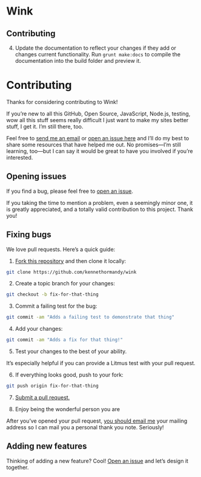 # Wink

## Contributing

4. Update the documentation to reflect your changes if they add or changes current functionality. Run `grunt make:docs` to compile the documentation into the build folder and preview it.

# Contributing

Thanks for considering contributing to Wink!

If you’re new to all this GitHub, Open Source, JavaScript, Node.js, testing, wow all this stuff seems really difficult I just want to make my sites better stuff, I get it. I’m still there, too.

Feel free to [send me an email](kenneth@chloi.io) or [open an issue here](http://github.com/kennethormandy/wink/issues) and I’ll do my best to share some resources that have helped me out. No promises—I’m still learning, too—but I can say it would be great to have you involved if you’re interested.

## Opening issues

If you find a bug, please feel free to [open an issue](https://github.com/kennethormandy/wink/issues).

If you taking the time to mention a problem, even a seemingly minor one, it is greatly appreciated, and a totally valid contribution to this project. Thank you!

## Fixing bugs

We love pull requests. Here’s a quick guide:

1. [Fork this repository](https://github.com/kennethormandy/wink/fork) and then clone it locally:

  ```bash
  git clone https://github.com/kennethormandy/wink
  ```

2. Create a topic branch for your changes:

  ```bash
  git checkout -b fix-for-that-thing
  ```
3. Commit a failing test for the bug:

  ```bash
  git commit -am "Adds a failing test to demonstrate that thing"
  ```

4. Add your changes:

  ```bash
  git commit -am "Adds a fix for that thing!"
  ```

5. Test your changes to the best of your ability.

  It’s especially helpful if you can provide a Litmus test with your pull request.

6. If everything looks good, push to your fork:

  ```bash
  git push origin fix-for-that-thing
  ```

7. [Submit a pull request.](https://help.github.com/articles/creating-a-pull-request)

8. Enjoy being the wonderful person you are

  After you’ve opened your pull request, [you should email me](mailto:kenneth@chloi.io) your mailing address so I can mail you a personal thank you note. Seriously!

## Adding new features

Thinking of adding a new feature? Cool! [Open an issue](https://github.com/kennethormandy/wink/issues) and let’s design it together.
